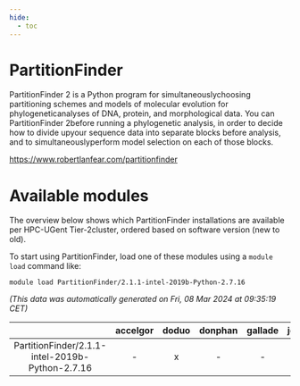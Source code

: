 ```yaml
---
hide:
  - toc
---
```


PartitionFinder
===============


PartitionFinder 2 is a Python program for simultaneouslychoosing partitioning schemes and models of molecular evolution for phylogeneticanalyses of DNA, protein, and morphological data. You can PartitionFinder 2before running a phylogenetic analysis, in order to decide how to divide upyour sequence data into separate blocks before analysis, and to simultaneouslyperform model selection on each of those blocks.

https://www.robertlanfear.com/partitionfinder
# Available modules


The overview below shows which PartitionFinder installations are available per HPC-UGent Tier-2cluster, ordered based on software version (new to old).

To start using PartitionFinder, load one of these modules using a `module load` command like:

```shell
module load PartitionFinder/2.1.1-intel-2019b-Python-2.7.16
```

*(This data was automatically generated on Fri, 08 Mar 2024 at 09:35:19 CET)*  

| |accelgor|doduo|donphan|gallade|joltik|skitty|
| :---: | :---: | :---: | :---: | :---: | :---: | :---: |
|PartitionFinder/2.1.1-intel-2019b-Python-2.7.16|-|x|-|-|-|x|
